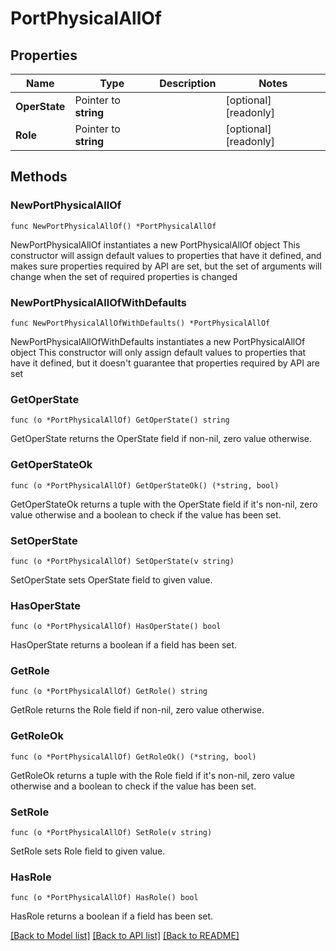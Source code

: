 # PortPhysicalAllOf

## Properties

Name | Type | Description | Notes
------------ | ------------- | ------------- | -------------
**OperState** | Pointer to **string** |  | [optional] [readonly] 
**Role** | Pointer to **string** |  | [optional] [readonly] 

## Methods

### NewPortPhysicalAllOf

`func NewPortPhysicalAllOf() *PortPhysicalAllOf`

NewPortPhysicalAllOf instantiates a new PortPhysicalAllOf object
This constructor will assign default values to properties that have it defined,
and makes sure properties required by API are set, but the set of arguments
will change when the set of required properties is changed

### NewPortPhysicalAllOfWithDefaults

`func NewPortPhysicalAllOfWithDefaults() *PortPhysicalAllOf`

NewPortPhysicalAllOfWithDefaults instantiates a new PortPhysicalAllOf object
This constructor will only assign default values to properties that have it defined,
but it doesn't guarantee that properties required by API are set

### GetOperState

`func (o *PortPhysicalAllOf) GetOperState() string`

GetOperState returns the OperState field if non-nil, zero value otherwise.

### GetOperStateOk

`func (o *PortPhysicalAllOf) GetOperStateOk() (*string, bool)`

GetOperStateOk returns a tuple with the OperState field if it's non-nil, zero value otherwise
and a boolean to check if the value has been set.

### SetOperState

`func (o *PortPhysicalAllOf) SetOperState(v string)`

SetOperState sets OperState field to given value.

### HasOperState

`func (o *PortPhysicalAllOf) HasOperState() bool`

HasOperState returns a boolean if a field has been set.

### GetRole

`func (o *PortPhysicalAllOf) GetRole() string`

GetRole returns the Role field if non-nil, zero value otherwise.

### GetRoleOk

`func (o *PortPhysicalAllOf) GetRoleOk() (*string, bool)`

GetRoleOk returns a tuple with the Role field if it's non-nil, zero value otherwise
and a boolean to check if the value has been set.

### SetRole

`func (o *PortPhysicalAllOf) SetRole(v string)`

SetRole sets Role field to given value.

### HasRole

`func (o *PortPhysicalAllOf) HasRole() bool`

HasRole returns a boolean if a field has been set.


[[Back to Model list]](../README.md#documentation-for-models) [[Back to API list]](../README.md#documentation-for-api-endpoints) [[Back to README]](../README.md)


